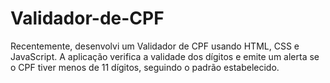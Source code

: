 # Validador-de-CPF
Recentemente, desenvolvi um Validador de CPF usando HTML, CSS e JavaScript.
A aplicação verifica a validade dos dígitos e emite um alerta se o CPF tiver menos de 11 dígitos, seguindo o padrão estabelecido. 
